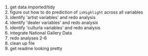 1. get data imported/tidy
2. figure out how to do prediction of `isHighlight` across all variables
3. identify 'artist variables' and redo analysis
4. identify 'dealer variables' and redo analysis
5. identify 'culturla variables' and redo analysis
6. integrate National Gallery Data
7. redo analyses 2-6
8. clean up file
9. get readme looking pretty
